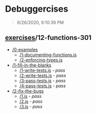 # Debuggercises 

> 6/26/2020, 9:10:39 PM 

## [exercises](../README.md)/12-functions-301 

- [/0-examples](./0-examples/README.md)
  - [/1-documenting-functions.js](./0-examples/README.md#1-documenting-functionsjs)  
  - [/2-enforcing-types.js](./0-examples/README.md#2-enforcing-typesjs)  
- [/1-fill-in-the-blanks](./1-fill-in-the-blanks/README.md)
  - [/1-write-tests.js](./1-fill-in-the-blanks/README.md#1-write-testsjs) - _pass_ 
  - [/2-write-tests.js](./1-fill-in-the-blanks/README.md#2-write-testsjs) - _pass_ 
  - [/3-pass-tests.js](./1-fill-in-the-blanks/README.md#3-pass-testsjs) - _pass_ 
  - [/4-pass-tests.js](./1-fill-in-the-blanks/README.md#4-pass-testsjs) - _pass_ 
- [/2-fix-the-bugs](./2-fix-the-bugs/README.md)
  - [/1.js](./2-fix-the-bugs/README.md#1js) - _pass_ 
  - [/2.js](./2-fix-the-bugs/README.md#2js) - _pass_ 
  - [/3.js](./2-fix-the-bugs/README.md#3js) - _pass_ 
